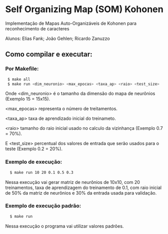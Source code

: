 # Self Organizing Map (SOM) Kohonen
Implementação de Mapas Auto-Organizáveis de Kohonen para reconhecimento de caracteres

Alunos: Elias Fank; João Gehlen; Ricardo Zanuzzo


## Como compilar e executar:
### Por Makefile: 
 ```sh
  $ make all
  $ make run <dim_neuronio> <max_epocas> <taxa_ap> <raio> <test_size>
```

Onde \<dim_neuronio> é o tamanho da dimensão do mapa de neurônios (Exemplo 15 = 15x15).

\<max_epocas> representa o número de treitamentos.

\<taxa_ap> taxa de aprendizado inicial do treinameto.

\<raio> tamanho do raio inicial usado no calculo da vizinhança (Exemplo 0.7 = 70%).

E \<test_size> percentual dos valores de entrada que serão usados para o teste (Exemplo 0.2 = 20%).

### Exemplo de execução:
```sh
  $ make run 10 20 0.1 0.5 0.3
```
Nessa execução vai gerar matriz de neurônios de 10x10, com 20 treinamentos, taxa de aprendizagem do treinamento de 0.1, com raio inicial de 50% da matriz de neurônios e 30%  da entrada usada para validação.

### Exemplo de execução padrão:
```sh
  $ make run
```
Nessa execução o programa vai utilizar valores padrões.
